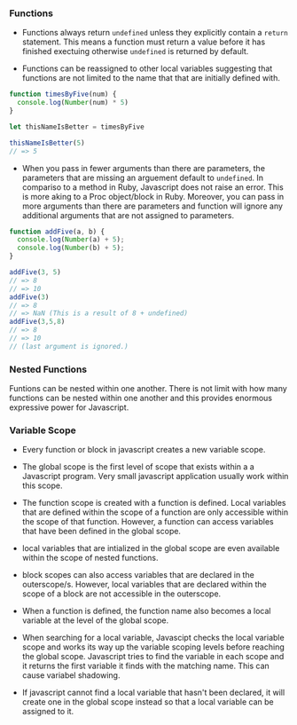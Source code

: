 ### Functions

* Functions always return `undefined` unless they explicitly contain a `return` statement. This means a function must return a value before it has finished exectuing otherwise `undefined` is returned by default. 

* Functions can be reassigned to other local variables suggesting that functions are not limited to the name that that are initially defined with. 

```Javascript
function timesByFive(num) {
  console.log(Number(num) * 5)
}

let thisNameIsBetter = timesByFive

thisNameIsBetter(5)
// => 5
```

* When you pass in fewer arguments than there are parameters, the parameters that are missing an arguement default to `undefined`. In compariso to a method in Ruby, Javascript does not raise an error. This is more aking to a Proc object/block in Ruby. Moreover, you can pass in more arguments than there are parameters and function will ignore any additional arguments that are not assigned to parameters.

```Javascript
function addFive(a, b) {
  console.log(Number(a) + 5);
  console.log(Number(b) + 5);
}

addFive(3, 5)
// => 8
// => 10
addFive(3)
// => 8
// => NaN (This is a result of 8 + undefined) 
addFive(3,5,8)
// => 8
// => 10
// (last argument is ignored.)
```
### Nested Functions

Funtions can be nested within one another. There is not limit with how many functions can be nested within one another and this provides enormous expressive power for Javascript. 


### Variable Scope

* Every function or block in javascript creates a new variable scope. 

* The global scope is the first level of scope that exists within a a Javascript program. Very small javascript application usually work within this scope. 

* The function scope is created with a function is defined. Local variables that are defined within the scope of a function are only accessible within the scope of that function. However, a function can access variables that have been defined in the global scope.

* local variables that are intialized in the global scope are even available within the scope of nested functions.

* block scopes can also access variables that are declared in the outerscope/s. However, local variables that are declared within the scope of a block are not accessible in the outerscope.

* When a function is defined, the function name also becomes a local variable at the level of the global scope.

* When searching for a local variable, Javascipt checks the local variable scope and works its way up the variable scoping levels before reaching the global scope. Javascript tries to find the variable in each scope and it returns the first variable it finds with the matching name. This can cause variabel shadowing. 

* If javascript cannot find a local variable that hasn't been declared, it will create one in the global scope instead so that a local variable can be assigned to it.